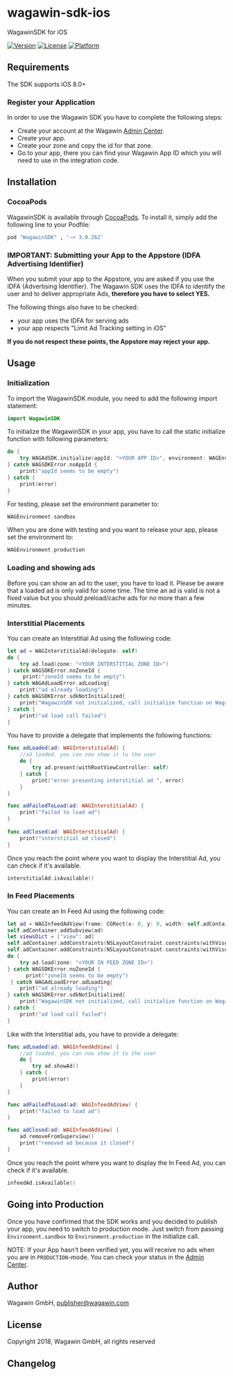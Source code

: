 # wagawin-sdk-ios

WagawinSDK for iOS

[![Version](https://img.shields.io/cocoapods/v/WagawinSDK.svg?style=flat)](http://cocoapods.org/pods/WagawinSDK)
[![License](https://img.shields.io/cocoapods/l/WagawinSDK.svg?style=flat)](http://cocoapods.org/pods/WagawinSDK)
[![Platform](https://img.shields.io/cocoapods/p/WagawinSDK.svg?style=flat)](http://cocoapods.org/pods/WagawinSDK)

## Requirements
The SDK supports iOS 8.0+

### Register your Application
In order to use the Wagawin SDK you have to complete the following steps:
* Create your account at the Wagawin [Admin Center](https://de.wagawin.com/admin).
* Create your app.
* Create your zone and copy the id for that zone.
* Go to your app, there you can find your Wagawin App ID which you will need to use in the integration code.


## Installation

### CocoaPods

WagawinSDK is available through [CocoaPods](http://cocoapods.org). To install
it, simply add the following line to your Podfile:

```ruby
pod "WagawinSDK" , '~> 3.0.262'
```

### IMPORTANT:  Submitting your App to the Appstore (IDFA Advertising Identifier)

When you submit your app to the Appstore, you are asked if you use the IDFA (Advertising Identifier). The Wagawin SDK uses the IDFA to identify the user and to deliver appropriate Ads, **therefore you have to select YES.**

The following things also have to be checked:

- your app uses the IDFA for serving ads
- your app respects "Limit Ad Tracking setting in iOS"


**If you do not respect these points, the Appstore may reject your app.**


## Usage

### Initialization
To import the WagawinSDK module, you need to add the following import statement:

```swift
import WagawinSDK
```

To initialize the WagawinSDK in your app, you have to call the static initialize function with following parameters:

```swift
do {
    try WAGAdSDK.initialize(appId: "<YOUR APP ID>", environment: WAGEnvironment.sandbox)
} catch WAGSDKError.noAppId {
    print("appId seems to be empty")
} catch {
    print(error)
}
```

For testing, please set the environment parameter to:
```swift
WAGEnvironment.sandbox
```
When you are done with testing and you want to release your app, please set the environment to:
```swift
WAGEnvironment.production
```

### Loading and showing ads
Before you can show an ad to the user, you have to load it. Please be aware that a loaded ad is only valid for some time.
The time an ad is valid is not a fixed value but you should preload/cache ads for no more than a few minutes. 

### Interstitial Placements
You can create an Interstitial Ad using the following code:
```swift
let ad = WAGInterstitialAd(delegate: self)
do {
    try ad.load(zone: "<YOUR INTERSTITIAL ZONE ID>")
} catch WAGSDKError.noZoneId {
     print("zoneId seems to be empty")
} catch WAGAdLoadError.adLoading{
    print("ad already loading")
} catch WAGSDKError.sdkNotInitialized{
    print("WagawinSDK not initialized, call initialize function on WagawinSDK first")
} catch {
    print("ad load call failed")
}
```

You have to provide a delegate that implements the following functions:
```swift
func adLoaded(ad: WAGInterstitialAd) {
    //ad loaded. you can now show it to the user
    do {
        try ad.present(withRootViewController: self)
    } catch {
        print("error presenting interstitial ad ", error)
    }
}

func adFailedToLoad(ad: WAGInterstitialAd) {
    print("failed to load ad")
}
    
func adClosed(ad: WAGInterstitialAd) {
    print("interstitial ad closed")
}
```

Once you reach the point where you want to display the Interstitial Ad, you can check if it's available.
```swift
interstitialAd.isAvailable()
```

### In Feed Placements
You can create an In Feed Ad using the following code:
```swift
let ad = WAGInfeedAdView(frame: CGRect(x: 0, y: 0, width: self.adContainer.frame.width, height: self.adContainer.frame.height), delegate: self)
self.adContainer.addSubview(ad)
let viewsDict = ["view": ad]
self.adContainer.addConstraints(NSLayoutConstraint.constraints(withVisualFormat: "V:|-0-[view]-0-|", options: [NSLayoutFormatOptions.alignAllCenterY], metrics: nil, views: viewsDict))
self.adContainer.addConstraints(NSLayoutConstraint.constraints(withVisualFormat: "H:|-0-[view]-0-|", options: [NSLayoutFormatOptions.alignAllCenterX], metrics: nil, views: viewsDict))
do {
    try ad.load(zone: "<YOUR IN FEED ZONE ID>")
} catch WAGSDKError.noZoneId {
      print("zoneId seems to be empty")
 } catch WAGAdLoadError.adLoading{
    print("ad already loading")
} catch WAGSDKError.sdkNotInitialized{
    print("WagawinSDK not initialized, call initialize function on WagawinSDK first")
} catch {
    print("ad load call failed")
}
```

Like with the Interstitial ads, you have to provide a delegate:
```swift
func adLoaded(ad: WAGInfeedAdView) {
    //ad loaded. you can now show it to the user
    do {
        try ad.showAd()
    } catch {
        print(error)
    }
}

func adFailedToLoad(ad: WAGInfeedAdView) {
    print("failed to load ad")
}

func adClosed(ad: WAGInfeedAdView) {
    ad.removeFromSuperview()
    print("removed ad because it closed")
}
```

Once you reach the point where you want to display the In Feed Ad, you can check if it's available.
```swift
infeedAd.isAvailable()
```
## Going into Production

Once you have confirmed that the SDK works and you decided to publish your app, you need to switch to production mode. Just switch from passing `Environment.sandbox` to `Environment.production` in the initialize call.

NOTE: If your App hasn't been verified yet, you will receive no ads when you are in `PRODUCTION`-mode. You can check your status in the [Admin Center](https://de.wagawin.com/admin).

## Author

Wagawin GmbH, publisher@wagawin.com

## License

Copyright 2018, Wagawin GmbH, all rights reserved

## Changelog
[changelog]: https://github.com/Wagawin/wagawin-sdk-ios/blob/master/Changelog.md
